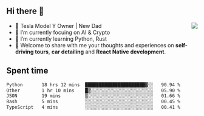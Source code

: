 ## Hi there 👋
<img align="right" src="https://github-readme-stats.vercel.app/api?username=ljunb&show_icons=true&icon_color=CE1D2D&text_color=718096&bg_color=00000000&hide_title=true&hide_border=true" />

- 🚗 Tesla Model Y Owner | New Dad
- 🔭 I’m currently focuing on AI & Crypto
- 🌱 I’m currently learning Python, Rust
- 💬 Welcome to share with me your thoughts and experiences on **self-driving tours**, **car detailing** and **React Native development**.




## Spent time
<!--START_SECTION:waka-->

```txt
Python       18 hrs 12 mins  ██████████████████████▓░░   90.94 %
Other        1 hr 10 mins    █▒░░░░░░░░░░░░░░░░░░░░░░░   05.90 %
JSON         19 mins         ▒░░░░░░░░░░░░░░░░░░░░░░░░   01.66 %
Bash         5 mins          ░░░░░░░░░░░░░░░░░░░░░░░░░   00.45 %
TypeScript   4 mins          ░░░░░░░░░░░░░░░░░░░░░░░░░   00.41 %
```

<!--END_SECTION:waka-->
